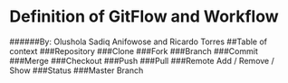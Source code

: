 # Definition of GitFlow and Workflow 
######By: Olushola Sadiq Anifowose and Ricardo Torres 
##Table of context 
###Repository
###Clone
###Fork
###Branch
###Commit
###Merge
###Checkout
###Push
###Pull 
###Remote Add / Remove / Show
###Status
###Master Branch
